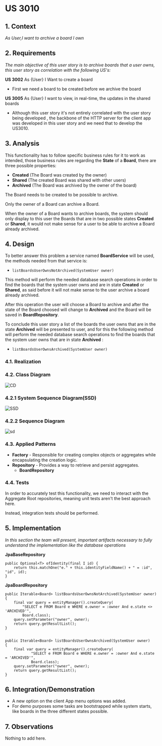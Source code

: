 # US 3010

## 1. Context

*As User,I want to archive a board I own*

## 2. Requirements

*The main objective of this user story is to archive boards that a user owns, this user story as correlation with the following US's:*

**US 3002** As {User} I Want to create a board

- First we need a board to be created before we archive the board

**US 3005** As {User} I want to view, in real-time, the updates in the shared boards

- Although this user story it's not entirely correlated with the user story being developed , 
    the backbone of the HTTP server for the client app was developed in this user story and we need that to develop the US3010. 



## 3. Analysis

This functionality has to follow specific business rules for it to work as intended, those business rules are regarding the 
**State** of a **Board**, there are three possible properties:

- **Created** (The Board was created by the owner)
- **Shared** (The created Board was shared with other users)
- **Archived** (The Board was archived by the owner of the board)

The Board needs to be created to be possible to archive.

Only the owner of a Board can archive a Board.

When the owner of a Board wants to archive boards, the system should only display to this user
the Boards that are in two possible states **Created**  or **Shared**, it would not make sense 
for a user to be able to archive a Board already archived.


## 4. Design

To better answer this problem a service named **BoardService** will be used, the methods needed from that service is:

- `listBoardsUserOwnsNotArchived(SystemUser owner)`

This method will perform the needed database search operations in order to find the boards that
the system user owns and are in state **Created**  or **Shared**, as said before it will not make sense to the user
archive a board already archived.

After this operation the user will choose a Board to archive and after the state of the Board choosed will change
to **Archived** and the Board will be saved in **BoardRepository**.

To conclude this user story a list of the boards the user owns that are in the state **Archived** will be presented to 
user, and for this the following method will perform the needed database search operations to find the boards that
the system user owns that are in state **Archived** :

- `listBoardsUserOwnsArchived(SystemUser owner)`

### 4.1. Realization

### 4.2. Class Diagram

![CD](CD.svg "CD")

### 4.2.1 System Sequence Diagram(SSD)

![SSD](SSD.svg "SSD")

### 4.2.2 Sequence Diagram

![sd](sd.svg "sd")

### 4.3. Applied Patterns

- **Factory** - Responsible for creating complex objects or aggregates while encapsulating the creation logic.
- **Repository** - Provides a way to retrieve and persist aggregates.
    + **BoardRepository**


### 4.4. Tests

In order to accurately test this functionality, we need to interact with the Aggregate Root repositories, meaning unit tests aren't the best approach here.

Instead, integration tests should be performed.

## 5. Implementation

*In this section the team will present, important artifacts necessary to fully understand the implementation like the database operations*

 **JpaBaseRepository**
    
    public Optional<T> ofIdentity(final I id) {
        return this.matchOne("e." + this.identityFieldName() + " = :id", "id", id);
    }

 **JpaBoardRepository**

    public Iterable<Board> listBoardsUserOwnsNotArchived(SystemUser owner)
    {
        final var query = entityManager().createQuery(
            "SELECT e FROM Board e WHERE e.owner = :owner And e.state <> 'ARCHIVED'",
            Board.class);
        query.setParameter("owner", owner);
        return query.getResultList();
    }

    
    public Iterable<Board> listBoardsUserOwnsArchived(SystemUser owner)
    {
        final var query = entityManager().createQuery(
                "SELECT e FROM Board e WHERE e.owner = :owner And e.state = 'ARCHIVED'",
                Board.class);
        query.setParameter("owner", owner);
        return query.getResultList();
    }


## 6. Integration/Demonstration

* A new option on the client App menu options was added.
* For demo purposes some tasks are bootstrapped while system starts, like boards in the three different states possible.

## 7. Observations

Nothing to add here.